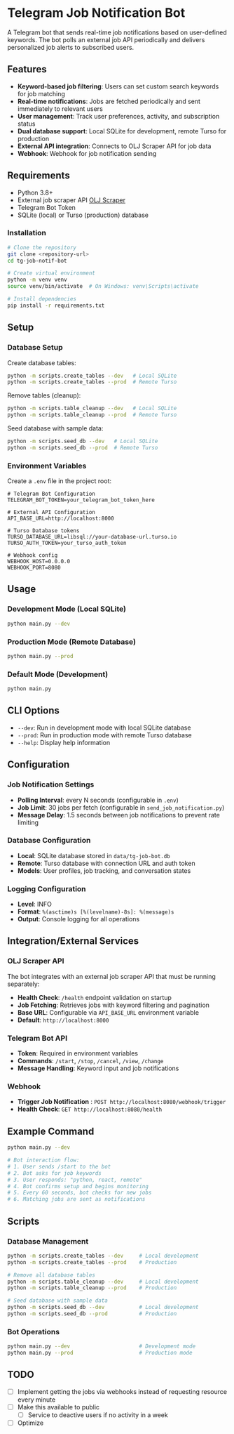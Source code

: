 # Telegram Job Notification Bot

A Telegram bot that sends real-time job notifications based on user-defined keywords. The bot polls an external job API periodically and delivers personalized job alerts to subscribed users.

## Features

- **Keyword-based job filtering**: Users can set custom search keywords for job matching
- **Real-time notifications**: Jobs are fetched periodically and sent immediately to relevant users
- **User management**: Track user preferences, activity, and subscription status
- **Dual database support**: Local SQLite for development, remote Turso for production
- **External API integration**: Connects to OLJ Scraper API for job data
- **Webhook**: Webhook for job notification sending

## Requirements

- Python 3.8+
- External job scraper API [OLJ Scraper](https://github.com/kenBinary/olj-scraper)
- Telegram Bot Token
- SQLite (local) or Turso (production) database

### Installation

```bash
# Clone the repository
git clone <repository-url>
cd tg-job-notif-bot

# Create virtual environment
python -m venv venv
source venv/bin/activate  # On Windows: venv\Scripts\activate

# Install dependencies
pip install -r requirements.txt
```

## Setup

### Database Setup

Create database tables:
```bash
python -m scripts.create_tables --dev   # Local SQLite
python -m scripts.create_tables --prod  # Remote Turso
```

Remove tables (cleanup):
```bash
python -m scripts.table_cleanup --dev   # Local SQLite
python -m scripts.table_cleanup --prod  # Remote Turso
```

Seed database with sample data:
```bash
python -m scripts.seed_db --dev   # Local SQLite
python -m scripts.seed_db --prod  # Remote Turso
```

### Environment Variables

Create a `.env` file in the project root:

```env
# Telegram Bot Configuration
TELEGRAM_BOT_TOKEN=your_telegram_bot_token_here

# External API Configuration
API_BASE_URL=http://localhost:8000

# Turso Database tokens
TURSO_DATABASE_URL=libsql://your-database-url.turso.io
TURSO_AUTH_TOKEN=your_turso_auth_token

# Webhook config
WEBHOOK_HOST=0.0.0.0        
WEBHOOK_PORT=8080
```

## Usage

### Development Mode (Local SQLite)
```bash
python main.py --dev
```

### Production Mode (Remote Database)
```bash
python main.py --prod
```

### Default Mode (Development)
```bash
python main.py
```

## CLI Options

- `--dev`: Run in development mode with local SQLite database
- `--prod`: Run in production mode with remote Turso database
- `--help`: Display help information

## Configuration

### Job Notification Settings
- **Polling Interval**: every N seconds (configurable in `.env`)
- **Job Limit**: 30 jobs per fetch (configurable in `send_job_notification.py`)
- **Message Delay**: 1.5 seconds between job notifications to prevent rate limiting

### Database Configuration
- **Local**: SQLite database stored in `data/tg-job-bot.db`
- **Remote**: Turso database with connection URL and auth token
- **Models**: User profiles, job tracking, and conversation states

### Logging Configuration
- **Level**: INFO
- **Format**: `%(asctime)s [%(levelname)-8s]: %(message)s`
- **Output**: Console logging for all operations

## Integration/External Services

### OLJ Scraper API
The bot integrates with an external job scraper API that must be running separately:

- **Health Check**: `/health` endpoint validation on startup
- **Job Fetching**: Retrieves jobs with keyword filtering and pagination
- **Base URL**: Configurable via `API_BASE_URL` environment variable
- **Default**: `http://localhost:8000`

### Telegram Bot API
- **Token**: Required in environment variables
- **Commands**: `/start`, `/stop`, `/cancel`, `/view`, `/change`
- **Message Handling**: Keyword input and job notifications

### Webhook
- **Trigger Job Notification** : `POST http://localhost:8080/webhook/trigger` 
- **Health Check**: `GET http://localhost:8080/health`

## Example Command

```bash
python main.py --dev

# Bot interaction flow:
# 1. User sends /start to the bot
# 2. Bot asks for job keywords
# 3. User responds: "python, react, remote"
# 4. Bot confirms setup and begins monitoring
# 5. Every 60 seconds, bot checks for new jobs
# 6. Matching jobs are sent as notifications
```

## Scripts

### Database Management
```bash
python -m scripts.create_tables --dev     # Local development
python -m scripts.create_tables --prod    # Production

# Remove all database tables
python -m scripts.table_cleanup --dev     # Local development
python -m scripts.table_cleanup --prod    # Production

# Seed database with sample data
python -m scripts.seed_db --dev           # Local development
python -m scripts.seed_db --prod          # Production
```

### Bot Operations
```bash
python main.py --dev                      # Development mode
python main.py --prod                     # Production mode
```

## TODO

- [ ] Implement getting the jobs via webhooks instead of requesting resource every minute
- [ ] Make this available to public
    - [ ] Service to deactive users if no activity in a week
- [ ] Optimize